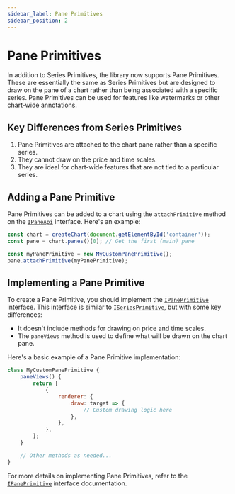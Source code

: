 ```yaml
---
sidebar_label: Pane Primitives
sidebar_position: 2
---
```


# Pane Primitives

In addition to Series Primitives, the library now supports Pane Primitives. These are essentially the same as Series Primitives but are designed to draw on the pane of a chart rather than being associated with a specific series. Pane Primitives can be used for features like watermarks or other chart-wide annotations.

## Key Differences from Series Primitives

1. Pane Primitives are attached to the chart pane rather than a specific series.
2. They cannot draw on the price and time scales.
3. They are ideal for chart-wide features that are not tied to a particular series.

## Adding a Pane Primitive

Pane Primitives can be added to a chart using the `attachPrimitive` method on the [`IPaneApi`](../api/interfaces/IPaneApi.md) interface. Here's an example:

```javascript
const chart = createChart(document.getElementById('container'));
const pane = chart.panes()[0]; // Get the first (main) pane

const myPanePrimitive = new MyCustomPanePrimitive();
pane.attachPrimitive(myPanePrimitive);
```

## Implementing a Pane Primitive

To create a Pane Primitive, you should implement the [`IPanePrimitive`](../api/type-aliases/IPanePrimitive.md) interface. This interface is similar to [`ISeriesPrimitive`](../api/type-aliases/ISeriesPrimitive.md), but with some key differences:

- It doesn't include methods for drawing on price and time scales.
- The `paneViews` method is used to define what will be drawn on the chart pane.

Here's a basic example of a Pane Primitive implementation:

```javascript
class MyCustomPanePrimitive {
    paneViews() {
        return [
            {
                renderer: {
                    draw: target => {
                        // Custom drawing logic here
                    },
                },
            },
        ];
    }

    // Other methods as needed...
}
```

For more details on implementing Pane Primitives, refer to the [`IPanePrimitive`](../api/type-aliases/IPanePrimitive.md) interface documentation.
